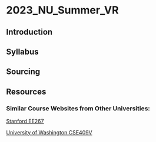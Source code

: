 # 2023_NU_Summer_VR

## Introduction
## Syllabus
## Sourcing
## Resources
### Similar Course Websites from Other Universities:

[Stanford EE267](http://stanford.edu/class/ee267/syllabus.html)

[University of Washington CSE409V](https://courses.cs.washington.edu/courses/cse490v/20wi/#projects)
